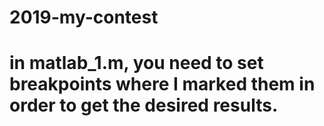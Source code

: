 # 2019-my-contest
# in matlab_1.m, you need to set breakpoints where I marked them in order to get the desired results.
